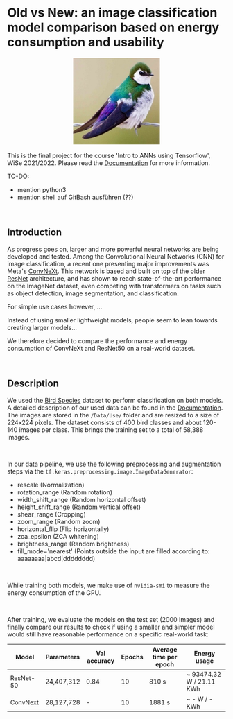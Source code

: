 # Old vs New: an image classification model comparison based on energy consumption and usability

<p align="center"><img src='Data\Use\Validation\VIOLET GREEN SWALLOW\1.jpg' width=200></p>

This is the final project for the course 'Intro to ANNs using Tensorflow', WiSe 2021/2022. Please read the [Documentation](Documentation\Documentation.md) for more information.

TO-DO:
- mention python3
- mention shell auf GitBash ausführen (??)

<br />

## Introduction

As progress goes on, larger and more powerful neural networks are being developed and tested. Among the Convolutional Neural Networks (CNN) for image classification, a recent one presenting major improvements was Meta's [ConvNeXt](https://arxiv.org/abs/1806.07795). This network is based and built on top of the older [ResNet](https://arxiv.org/abs/1512.03385) architecture, and has shown to reach state-of-the-art performance on the ImageNet dataset, even competing with transformers on tasks such as object detection, image segmentation, and classification.

For simple use cases however, ...

Instead of using smaller lightweight models, people seem to lean towards creating larger models...

We therefore decided to compare the performance and energy consumption of ConvNeXt and ResNet50 on a real-world dataset.

<br />

## Description

We used the [Bird Species](https://www.kaggle.com/gpiosenka/100-bird-species) dataset to perform classification on both models. A detailed description of our used data can be found in the [Documentation](Documentation\Documentation.md). The images are stored in the `/Data/Use/` folder and are resized to a size of 224x224 pixels. The dataset consists of 400 bird classes and about 120-140 images per class. This brings the training set to a total of 58,388 images.

<br />

In our data pipeline, we use the following preprocessing and augmentation steps via the `tf.keras.preprocessing.image.ImageDataGenerator`:

- rescale (Normalization)
- rotation_range (Random rotation)
- width_shift_range (Random horizontal offset)
- height_shift_range (Random vertical offset)
- shear_range   (Cropping) 
- zoom_range (Random zoom)
- horizontal_flip (Flip horizontally)
- zca_epsilon (ZCA whitening)
- brightness_range  (Random brightness)
- fill_mode='nearest' (Points outside the input are filled according to: aaaaaaaa|abcd|dddddddd)

<br />

While training both models, we make use of `nvidia-smi` to measure the energy consumption of the GPU.

<br />

After training, we evaluate the models on the test set (2000 Images) and finally compare our results to check if using a smaller and simpler model would still have reasonable performance on a specific real-world task: 

| Model | Parameters | Val accuracy | Epochs | Average time per epoch | Energy usage | 
|--------|-----------|--------------|--------|---------------|--------------|
| ResNet-50 | 24,407,312 | 0.84 | 10 | 810 s | ~ 93474.32 W / 21.11 KWh |
| ConvNext | 28,127,728 | - | 10 | 1881 s | ~ - W / - KWh |
